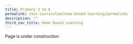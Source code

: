 ```yaml
---
title: Primary 3 to 6
permalink: /our-curriculum/home-based-learning/permalink/
description: ""
third_nav_title: Home Based Learning
---
```

Page is under construction 